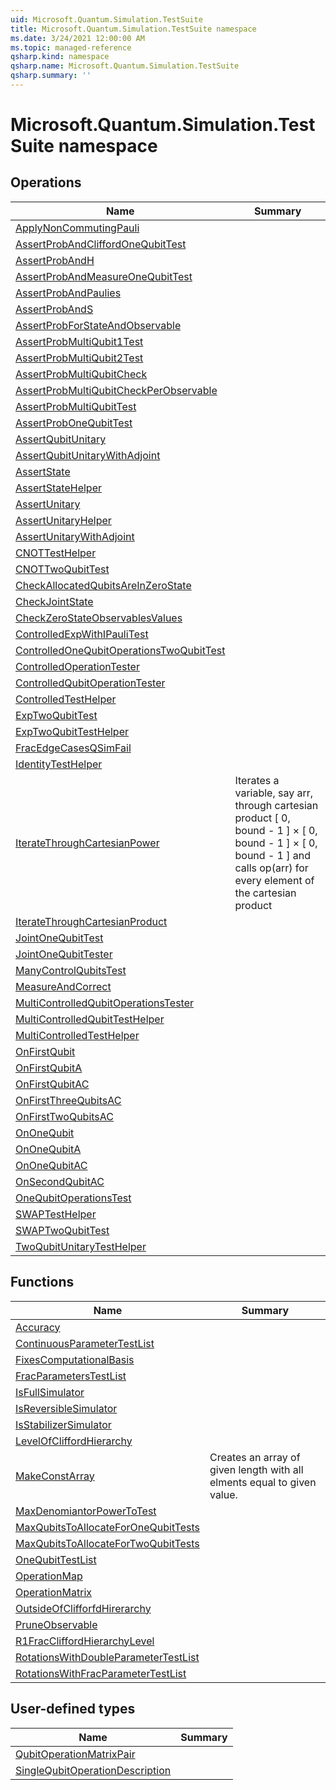 ```yaml
---
uid: Microsoft.Quantum.Simulation.TestSuite
title: Microsoft.Quantum.Simulation.TestSuite namespace
ms.date: 3/24/2021 12:00:00 AM
ms.topic: managed-reference
qsharp.kind: namespace
qsharp.name: Microsoft.Quantum.Simulation.TestSuite
qsharp.summary: ''
---
```


# Microsoft.Quantum.Simulation.TestSuite namespace




<!-- summaries -->

## Operations

| Name | Summary |
|------|---------|
|[ApplyNonCommutingPauli](xref:Microsoft.Quantum.Simulation.TestSuite.ApplyNonCommutingPauli) |
|[AssertProbAndCliffordOneQubitTest](xref:Microsoft.Quantum.Simulation.TestSuite.AssertProbAndCliffordOneQubitTest) |
|[AssertProbAndH](xref:Microsoft.Quantum.Simulation.TestSuite.AssertProbAndH) |
|[AssertProbAndMeasureOneQubitTest](xref:Microsoft.Quantum.Simulation.TestSuite.AssertProbAndMeasureOneQubitTest) |
|[AssertProbAndPaulies](xref:Microsoft.Quantum.Simulation.TestSuite.AssertProbAndPaulies) |
|[AssertProbAndS](xref:Microsoft.Quantum.Simulation.TestSuite.AssertProbAndS) |
|[AssertProbForStateAndObservable](xref:Microsoft.Quantum.Simulation.TestSuite.AssertProbForStateAndObservable) |
|[AssertProbMultiQubit1Test](xref:Microsoft.Quantum.Simulation.TestSuite.AssertProbMultiQubit1Test) |
|[AssertProbMultiQubit2Test](xref:Microsoft.Quantum.Simulation.TestSuite.AssertProbMultiQubit2Test) |
|[AssertProbMultiQubitCheck](xref:Microsoft.Quantum.Simulation.TestSuite.AssertProbMultiQubitCheck) |
|[AssertProbMultiQubitCheckPerObservable](xref:Microsoft.Quantum.Simulation.TestSuite.AssertProbMultiQubitCheckPerObservable) |
|[AssertProbMultiQubitTest](xref:Microsoft.Quantum.Simulation.TestSuite.AssertProbMultiQubitTest) |
|[AssertProbOneQubitTest](xref:Microsoft.Quantum.Simulation.TestSuite.AssertProbOneQubitTest) |
|[AssertQubitUnitary](xref:Microsoft.Quantum.Simulation.TestSuite.AssertQubitUnitary) |
|[AssertQubitUnitaryWithAdjoint](xref:Microsoft.Quantum.Simulation.TestSuite.AssertQubitUnitaryWithAdjoint) |
|[AssertState](xref:Microsoft.Quantum.Simulation.TestSuite.AssertState) |
|[AssertStateHelper](xref:Microsoft.Quantum.Simulation.TestSuite.AssertStateHelper) |
|[AssertUnitary](xref:Microsoft.Quantum.Simulation.TestSuite.AssertUnitary) |
|[AssertUnitaryHelper](xref:Microsoft.Quantum.Simulation.TestSuite.AssertUnitaryHelper) |
|[AssertUnitaryWithAdjoint](xref:Microsoft.Quantum.Simulation.TestSuite.AssertUnitaryWithAdjoint) |
|[CNOTTestHelper](xref:Microsoft.Quantum.Simulation.TestSuite.CNOTTestHelper) |
|[CNOTTwoQubitTest](xref:Microsoft.Quantum.Simulation.TestSuite.CNOTTwoQubitTest) |
|[CheckAllocatedQubitsAreInZeroState](xref:Microsoft.Quantum.Simulation.TestSuite.CheckAllocatedQubitsAreInZeroState) |
|[CheckJointState](xref:Microsoft.Quantum.Simulation.TestSuite.CheckJointState) |
|[CheckZeroStateObservablesValues](xref:Microsoft.Quantum.Simulation.TestSuite.CheckZeroStateObservablesValues) |
|[ControlledExpWithIPauliTest](xref:Microsoft.Quantum.Simulation.TestSuite.ControlledExpWithIPauliTest) |
|[ControlledOneQubitOperationsTwoQubitTest](xref:Microsoft.Quantum.Simulation.TestSuite.ControlledOneQubitOperationsTwoQubitTest) |
|[ControlledOperationTester](xref:Microsoft.Quantum.Simulation.TestSuite.ControlledOperationTester) |
|[ControlledQubitOperationTester](xref:Microsoft.Quantum.Simulation.TestSuite.ControlledQubitOperationTester) |
|[ControlledTestHelper](xref:Microsoft.Quantum.Simulation.TestSuite.ControlledTestHelper) |
|[ExpTwoQubitTest](xref:Microsoft.Quantum.Simulation.TestSuite.ExpTwoQubitTest) |
|[ExpTwoQubitTestHelper](xref:Microsoft.Quantum.Simulation.TestSuite.ExpTwoQubitTestHelper) |
|[FracEdgeCasesQSimFail](xref:Microsoft.Quantum.Simulation.TestSuite.FracEdgeCasesQSimFail) |
|[IdentityTestHelper](xref:Microsoft.Quantum.Simulation.TestSuite.IdentityTestHelper) |
|[IterateThroughCartesianPower](xref:Microsoft.Quantum.Simulation.TestSuite.IterateThroughCartesianPower) |Iterates a variable, say arr, through cartesian product [ 0, bound - 1 ] × [ 0, bound - 1 ] × [ 0, bound - 1 ] and calls op(arr) for every element of the cartesian product
|[IterateThroughCartesianProduct](xref:Microsoft.Quantum.Simulation.TestSuite.IterateThroughCartesianProduct) |
|[JointOneQubitTest](xref:Microsoft.Quantum.Simulation.TestSuite.JointOneQubitTest) |
|[JointOneQubitTester](xref:Microsoft.Quantum.Simulation.TestSuite.JointOneQubitTester) |
|[ManyControlQubitsTest](xref:Microsoft.Quantum.Simulation.TestSuite.ManyControlQubitsTest) |
|[MeasureAndCorrect](xref:Microsoft.Quantum.Simulation.TestSuite.MeasureAndCorrect) |
|[MultiControlledQubitOperationsTester](xref:Microsoft.Quantum.Simulation.TestSuite.MultiControlledQubitOperationsTester) |
|[MultiControlledQubitTestHelper](xref:Microsoft.Quantum.Simulation.TestSuite.MultiControlledQubitTestHelper) |
|[MultiControlledTestHelper](xref:Microsoft.Quantum.Simulation.TestSuite.MultiControlledTestHelper) |
|[OnFirstQubit](xref:Microsoft.Quantum.Simulation.TestSuite.OnFirstQubit) |
|[OnFirstQubitA](xref:Microsoft.Quantum.Simulation.TestSuite.OnFirstQubitA) |
|[OnFirstQubitAC](xref:Microsoft.Quantum.Simulation.TestSuite.OnFirstQubitAC) |
|[OnFirstThreeQubitsAC](xref:Microsoft.Quantum.Simulation.TestSuite.OnFirstThreeQubitsAC) |
|[OnFirstTwoQubitsAC](xref:Microsoft.Quantum.Simulation.TestSuite.OnFirstTwoQubitsAC) |
|[OnOneQubit](xref:Microsoft.Quantum.Simulation.TestSuite.OnOneQubit) |
|[OnOneQubitA](xref:Microsoft.Quantum.Simulation.TestSuite.OnOneQubitA) |
|[OnOneQubitAC](xref:Microsoft.Quantum.Simulation.TestSuite.OnOneQubitAC) |
|[OnSecondQubitAC](xref:Microsoft.Quantum.Simulation.TestSuite.OnSecondQubitAC) |
|[OneQubitOperationsTest](xref:Microsoft.Quantum.Simulation.TestSuite.OneQubitOperationsTest) |
|[SWAPTestHelper](xref:Microsoft.Quantum.Simulation.TestSuite.SWAPTestHelper) |
|[SWAPTwoQubitTest](xref:Microsoft.Quantum.Simulation.TestSuite.SWAPTwoQubitTest) |
|[TwoQubitUnitaryTestHelper](xref:Microsoft.Quantum.Simulation.TestSuite.TwoQubitUnitaryTestHelper) |

## Functions

| Name | Summary |
|------|---------|
|[Accuracy](xref:Microsoft.Quantum.Simulation.TestSuite.Accuracy) |
|[ContinuousParameterTestList](xref:Microsoft.Quantum.Simulation.TestSuite.ContinuousParameterTestList) |
|[FixesComputationalBasis](xref:Microsoft.Quantum.Simulation.TestSuite.FixesComputationalBasis) |
|[FracParametersTestList](xref:Microsoft.Quantum.Simulation.TestSuite.FracParametersTestList) |
|[IsFullSimulator](xref:Microsoft.Quantum.Simulation.TestSuite.IsFullSimulator) |
|[IsReversibleSimulator](xref:Microsoft.Quantum.Simulation.TestSuite.IsReversibleSimulator) |
|[IsStabilizerSimulator](xref:Microsoft.Quantum.Simulation.TestSuite.IsStabilizerSimulator) |
|[LevelOfCliffordHierarchy](xref:Microsoft.Quantum.Simulation.TestSuite.LevelOfCliffordHierarchy) |
|[MakeConstArray](xref:Microsoft.Quantum.Simulation.TestSuite.MakeConstArray) |Creates an array of given length with all elments equal to given value.
|[MaxDenomiantorPowerToTest](xref:Microsoft.Quantum.Simulation.TestSuite.MaxDenomiantorPowerToTest) |
|[MaxQubitsToAllocateForOneQubitTests](xref:Microsoft.Quantum.Simulation.TestSuite.MaxQubitsToAllocateForOneQubitTests) |
|[MaxQubitsToAllocateForTwoQubitTests](xref:Microsoft.Quantum.Simulation.TestSuite.MaxQubitsToAllocateForTwoQubitTests) |
|[OneQubitTestList](xref:Microsoft.Quantum.Simulation.TestSuite.OneQubitTestList) |
|[OperationMap](xref:Microsoft.Quantum.Simulation.TestSuite.OperationMap) |
|[OperationMatrix](xref:Microsoft.Quantum.Simulation.TestSuite.OperationMatrix) |
|[OutsideOfClifforfdHirerarchy](xref:Microsoft.Quantum.Simulation.TestSuite.OutsideOfClifforfdHirerarchy) |
|[PruneObservable](xref:Microsoft.Quantum.Simulation.TestSuite.PruneObservable) |
|[R1FracCliffordHierarchyLevel](xref:Microsoft.Quantum.Simulation.TestSuite.R1FracCliffordHierarchyLevel) |
|[RotationsWithDoubleParameterTestList](xref:Microsoft.Quantum.Simulation.TestSuite.RotationsWithDoubleParameterTestList) |
|[RotationsWithFracParameterTestList](xref:Microsoft.Quantum.Simulation.TestSuite.RotationsWithFracParameterTestList) |

## User-defined types

| Name | Summary |
|------|---------|
|[QubitOperationMatrixPair](xref:Microsoft.Quantum.Simulation.TestSuite.QubitOperationMatrixPair) |
|[SingleQubitOperationDescription](xref:Microsoft.Quantum.Simulation.TestSuite.SingleQubitOperationDescription) |
<!-- /summaries -->
